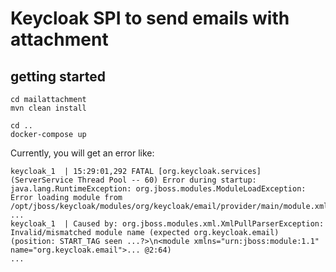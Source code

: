 
# Keycloak SPI to send emails with attachment

## getting started

```shell
cd mailattachment
mvn clean install

cd ..
docker-compose up
```


Currently, you will get an error like: 
```
keycloak_1  | 15:29:01,292 FATAL [org.keycloak.services] (ServerService Thread Pool -- 60) Error during startup: java.lang.RuntimeException: org.jboss.modules.ModuleLoadException: Error loading module from /opt/jboss/keycloak/modules/org/keycloak/email/provider/main/module.xml
...
keycloak_1  | Caused by: org.jboss.modules.xml.XmlPullParserException: Invalid/mismatched module name (expected org.keycloak.email) (position: START_TAG seen ...?>\n<module xmlns="urn:jboss:module:1.1" name="org.keycloak.email">... @2:64) 
...
```
